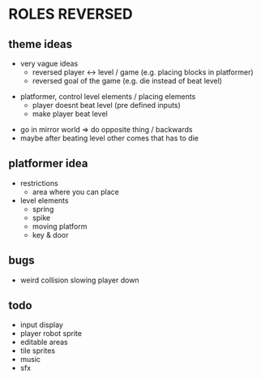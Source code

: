 # ROLES REVERSED

## theme ideas

- very vague ideas
  - reversed player <-> level / game (e.g. placing blocks in platformer)
  - reversed goal of the game (e.g. die instead of beat level)

+ platformer, control level elements / placing elements
	- player doesnt beat level (pre defined inputs)
	- make player beat level
- go in mirror world => do opposite thing / backwards
- maybe after beating level other comes that has to die

## platformer idea

- restrictions
  - area where you can place
- level elements
  - spring
  - spike
  - moving platform
  - key & door


## bugs

- weird collision slowing player down


## todo

- input display
- player robot sprite
- editable areas
- tile sprites
- music
- sfx

